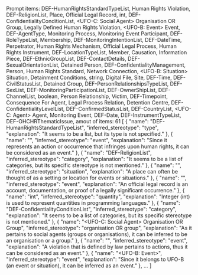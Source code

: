 Prompt items: 
DEF-HumanRightsStandardTypeList, <Human Rights Violation> Human Rights Violation, DEF-ReligionList, <Place> Place, <Official Legal Record> Official Legal Record, int, DEF-ConfidentialityConditionList, <UFO-C: Social Agent> Organisation OR Group, <Legally Defined Human Rights Violation> Legally Defined Human Rights Violation, <UFO-B: Event> Event, DEF-AgentType, <Monitoring Process> Monitoring Process, <Monitoring Action Participant> Monitoring Event Participant, DEF-RoleTypeList, <Membership> Membership, DEF-MonitoringIntentionList, DEF-DateTime, <Perpetrator> Perpetrator, <Human Rights Mechanism> Human Rights Mechanism, <Official Legal Process> Official Legal Process, <Human Rights Instrument> Human Rights Instrument, DEF-LocationTypeList, <Organisation Member> Member, <Causation> Causation, <Information Piece> Information Piece, DEF-EthnicGroupList, DEF-ContactDetails, DEF-SexualOrientationList, <Detained Person> Detained Person, DEF-ConfidentialityManagement, <Natural Person> Person, <Human Rights Standard> Human Rights Standard, <Network Connection> Network Connection, <UFO-B: Situation> Situation, <Detainment Conditions> Detainment Conditions, string, <Digital File> Digital File, <Site> Site, DEF-Time, DEF-CivilStatusList, <Detained Group> Detained Group, DEF-PersonRelationshipsTypeList, DEF-SexList, DEF-MonitoringParticipationList, DEF-OwnerShipList, DEF-ChannelList, boolean, <Person Relationship> Person Relationship, <Victim> Victim, DEF-Timepoint, <Consequence For Agent> Consequence For Agent, <Legal Process Relation> Legal Process Relation, <Detention Centre> Detention Centre, DEF-ConfidentialityLevelList, DEF-ConfirmedStatusList, DEF-CountryList, <UFO-C: Agent> Agent, <Monitoring Event> Monitoring Event, DEF-Date, DEF-InstrumentTypeList, DEF-OHCHRThematicIssue, 
amout of items: 61
 [
    {
        "name": "DEF-HumanRightsStandardTypeList",
        "inferred_stereotype": "type",
        "explanation": "It seems to be a list, but its type is not specified."
    },
    {
        "name": "<Human Rights Violation>",
        "inferred_stereotype": "event",
        "explanation": "Since it represents an action or occurrence that infringes upon human rights, it can be considered as an event."
    },
    {
        "name": "DEF-ReligionList",
        "inferred_stereotype": "category",
        "explanation": "It seems to be a list of categories, but its specific stereotype is not mentioned."
    },
    {
        "name": "<Place>",
        "inferred_stereotype": "situation",
        "explanation": "A place can often be thought of as a setting or location for events or situations."
    },
    {
        "name": "<Official Legal Record>",
        "inferred_stereotype": "event",
        "explanation": "An official legal record is an account, documentation, or proof of a legally significant occurrence."
    },
    {
        "name": "int",
        "inferred_stereotype": "quantity",
        "explanation": "Integer (int) is used to represent quantities in programming languages."
    },
    {
        "name": "DEF-ConfidentialityConditionList",
        "inferred_stereotype": "category",
        "explanation": "It seems to be a list of categories, but its specific stereotype is not mentioned."
    },
    {
        "name": "<UFO-C: Social Agent> Organisation OR Group",
        "inferred_stereotype": "organisation OR group",
        "explanation": "As it pertains to social agents (groups or organisations), it can be inferred to be an organisation or a group."
    },
    {
        "name": "<Legally Defined Human Rights Violation>",
        "inferred_stereotype": "event",
        "explanation": "A violation that is defined by law pertains to actions, thus it can be considered as an event."
    },
    {
        "name": "<UFO-B: Event>",
        "inferred_stereotype": "event",
        "explanation": "Since it belongs to UFO-B (an event or situation), it can be inferred as an event."
    },
    ...
]
